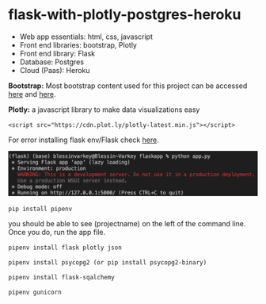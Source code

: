 # flask-with-plotly-postgres-heroku

- Web app essentials: html, css, javascript
- Front end libraries: bootstrap, Plotly
- Front end library: Flask 
- Database: Postgres
- Cloud (Paas): Heroku

__Bootstrap:__ Most bootstrap content used for this project can be accessed [here](https://getbootstrap.com/docs/5.1/getting-started/introduction/) and [here](https://getbootstrap.com/docs/5.1/components/navbar/).

__Plotly:__ a javascript library to make data visualizations easy

```
<script src="https://cdn.plot.ly/plotly-latest.min.js"></script>
```


For error installing flask env/Flask check [here](https://stackoverflow.com/questions/31252791/flask-importerror-no-module-named-flask).

![](terminal.png)


```
pip install pipenv
```

you should be able to see (projectname) on the left of the command line. Once you do, run the app file.

```
pipenv install flask plotly json
```

```
pipenv install psycopg2 (or pip install psycopg2-binary)
```

```
pipenv install flask-sqalchemy
```

```
pipenv gunicorn
```
